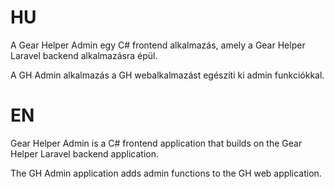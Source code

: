 # HU

A Gear Helper Admin egy C# frontend alkalmazás, amely a Gear Helper Laravel backend alkalmazásra épül.

A GH Admin alkalmazás a GH webalkalmazást egészíti ki admin funkciókkal.

# EN

Gear Helper Admin is a C# frontend application that builds on the Gear Helper Laravel backend application.

The GH Admin application adds admin functions to the GH web application.
